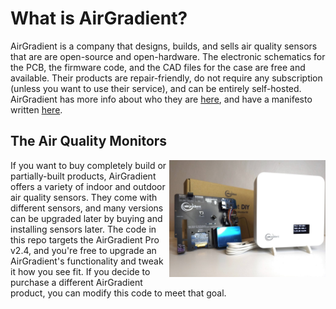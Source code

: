 # What is AirGradient?

AirGradient is a company that designs, builds, and sells air quality sensors that are are open-source and open-hardware. The electronic schematics for the PCB, the firmware code, and the CAD files for the case are free and available. Their products are repair-friendly, do not require any subscription (unless you want to use their service), and can be entirely self-hosted. AirGradient has more info about who they are [here](https://www.airgradient.com/press/), and have a manifesto written [here](https://www.airgradient.com/manifesto/).

## The Air Quality Monitors

<img src="../assets/images/diypro42kit.jpg" align="right" width="250">

If you want to buy completely build or partially-built products, AirGradient offers a variety of indoor and outdoor air quality sensors. They come with different sensors, and many versions can be upgraded later by buying and installing sensors later. The code in this repo targets the AirGradient Pro v2.4, and you're free to upgrade an AirGradient's functionality and tweak it how you see fit. If you decide to purchase a different AirGradient product, you can modify this code to meet that goal.
